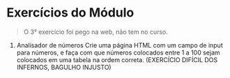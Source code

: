 # Exercícios do Módulo

> O 3° exercício foi pego na web, não tem no curso.

1. Analisador de números
Crie uma página HTML com um campo de input para números, e faça com que números colocados entre 1 a 100 sejam colocados em uma tabela na ordem correta. (EXERCÍCIO DIFÍCIL DOS INFERNOS, BAGULHO INJUSTO)
